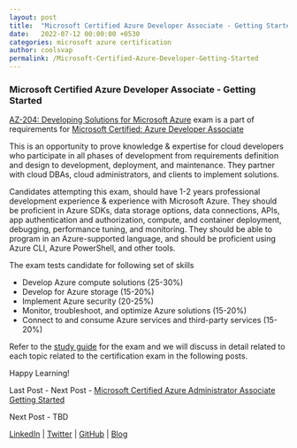 ```yaml
---
layout: post
title:  "Microsoft Certified Azure Developer Associate - Getting Started"
date:   2022-07-12 00:00:00 +0530
categories: microsoft azure certification
author: coolsvap
permalink: /Microsoft-Certified-Azure-Developer-Getting-Started
---
```

### Microsoft Certified Azure Developer Associate - Getting Started

[AZ-204: Developing Solutions for Microsoft Azure](https://docs.microsoft.com/en-us/learn/certifications/exams/az-204) exam is a part of requirements for [Microsoft Certified: Azure Developer Associate](https://docs.microsoft.com/en-us/learn/certifications/azure-developer/)

This is an opportunity to prove knowledge & expertise for cloud developers who participate in all phases of development from requirements definition and design to development, deployment, and maintenance. They partner with cloud DBAs, cloud administrators, and clients to implement solutions.

Candidates attempting this exam, should have 1-2 years professional development experience & experience with Microsoft Azure. They should be proficient in Azure SDKs, data storage options, data connections, APIs, app authentication and authorization, compute, and container deployment, debugging, performance tuning, and monitoring. They should be able to program in an Azure-supported language, and should be proficient using Azure CLI, Azure PowerShell, and other tools.

The exam tests candidate for following set of skills

*   Develop Azure compute solutions (25-30%)
*   Develop for Azure storage (15-20%)
*   Implement Azure security (20-25%)
*   Monitor, troubleshoot, and optimize Azure solutions (15-20%)
*   Connect to and consume Azure services and third-party services (15-20%)

Refer to the [study guide](https://query.prod.cms.rt.microsoft.com/cms/api/am/binary/RE4oZ7B) for the exam and we will discuss in detail related to each topic related to the certification exam in the following posts.

Happy Learning!

Last Post - Next Post - [Microsoft Certified Azure Administrator Associate Getting Started](https://cloudnativehero.github.io/blog/Microsoft-Certified-Azure-Administrator-Getting-Started)

Next Post - TBD

[LinkedIn](https://www.linkedin.com/company/cloudnativehero/) | [Twitter](https://twitter.com/cloudnativehero) | [GitHub](https://github.com/cloudnativehero/AZ-104-Prep) | [Blog](https://cloudnativehero.github.io/blog/)
